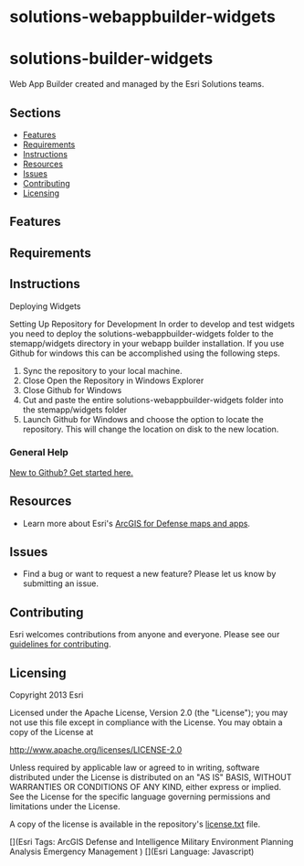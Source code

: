 solutions-webappbuilder-widgets
===============================
# solutions-builder-widgets
Web App Builder created and managed by the Esri Solutions teams.

## Sections

* [Features](#features)
* [Requirements](#requirements)
* [Instructions](#instructions)
* [Resources](#resources)
* [Issues](#issues)
* [Contributing](#contributing)
* [Licensing](#licensing)

## Features

## Requirements

## Instructions
Deploying Widgets

Setting Up Repository for Development
In order to develop and test widgets you need to deploy the solutions-webappbuilder-widgets folder to the stemapp/widgets directory in your webapp builder installation. If you use Github for windows this can be accomplished using the following steps.

1. Sync the repository to your local machine.
2. Close Open the Repository in Windows Explorer
3. Close Github for Windows
4. Cut and paste the entire solutions-webappbuilder-widgets folder into the stemapp/widgets folder
5. Launch Github for Windows and choose the option to locate the repository. This will change the location on disk to the new location. 

### General Help
[New to Github? Get started here.](http://htmlpreview.github.com/?https://github.com/Esri/esri.github.com/blob/master/help/esri-getting-to-know-github.html)


## Resources

* Learn more about Esri's [ArcGIS for Defense maps and apps](http://resources.arcgis.com/en/communities/defense-and-intelligence/).

## Issues

* Find a bug or want to request a new feature?  Please let us know by submitting an issue.

## Contributing

Esri welcomes contributions from anyone and everyone. Please see our [guidelines for contributing](https://github.com/esri/contributing).

## Licensing

Copyright 2013 Esri

Licensed under the Apache License, Version 2.0 (the "License");
you may not use this file except in compliance with the License.
You may obtain a copy of the License at

   http://www.apache.org/licenses/LICENSE-2.0

Unless required by applicable law or agreed to in writing, software
distributed under the License is distributed on an "AS IS" BASIS,
WITHOUT WARRANTIES OR CONDITIONS OF ANY KIND, either express or implied.
See the License for the specific language governing permissions and
limitations under the License.

A copy of the license is available in the repository's
[license.txt](license.txt) file.

[](Esri Tags: ArcGIS Defense and Intelligence Military Environment Planning Analysis Emergency Management )
[](Esri Language: Javascript)

